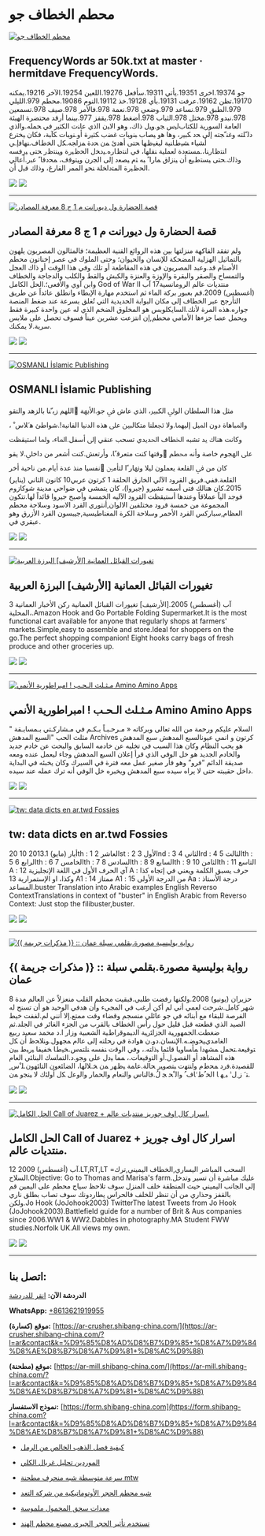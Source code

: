 # محطم الخطاف جو

<a href="https://swt.shibang-china.com/?l=ar&img&k=%D9%85%D8%AD%D8%B7%D9%85+%D8%A7%D9%84%D8%AE%D8%B7%D8%A7%D9%81+%D8%AC%D9%88" target="_blank">![محطم الخطاف جو](http://static.shibang-china.com/all-800x300/163.jpg)</a>

## FrequencyWords ar 50k.txt at master · hermitdave FrequencyWords.
جو 19374.اخرى 19351.يأتي 19311.سأفعل 19276.اللعين 19254.الآخر 19216.يمكنه 19170.تظن 19162.عرفت 19131.بأي 19128.خذ 19112.النوم 19086.محطم 979.الليلي 979.الطبق 979.نساعد 979.وضعي 978.نعمة 978.فالأمر 978.صيف 978.تسمعين 978.نبدو 978.مختل 978.الثياب 978.أضغط 978.يقفز 977.بينما أرقد محتضرة الهيئة العامة السورية للكتابﻟﻴﺱ ﺠﻭ.ﻭﻴل ﺫﺍﻙ، ﻭﻫﻭ ﺍﻻﺒﻥ ﺍﻟﺫﻱ ﻋﺎﻨﺕ ﺍﻟﻜﺜﻴﺭ ﻓﻲ ﺤﻤﻠﻪ.ﻭﺍﻟﺫﻱ ﺩﻟﹼﻠﺘﻪ ﻭﻏﻨﹼﺠﺘﻪ ﺇﻟﻰ ﺤﺩ ﻜﺒﻴﺭ، ﻭﻫﺎ ﻫﻭ ﻴﺼﺎﺏ ﺒﻨﻭﺒﺎﺕ ﻏﻀﺏ ﻜﺜﻴﺭﺓ ﺃﻭ.ﻨﻭﺒﺎﺕ ﻜﺂﺒﺔ، ﻓﻜﺎﻥ ﻴﺨﺘﺭﻉ ﺃﺸﻴﺎﺀ ﺸﻴﻁﺎﻨﻴﺔ ﻟﻴﻐﻴﻅﻬﺎ ﺤﺘﻰ ﺃﻫﺩﺉ ﻤﻥ ﺤﺩﺓ ﻤﺯﺍﺠﻪ.ﻜل ﺍﻟﺨﻁﺎﻑ.ﻨﻬﺎﻓﺇ.ﻲ ﺍﻨﺘﻅﺎﺭﻨﺎ،.ﻤﺴﺘﻌﺩﺓ ﻟﻌﻤﻠﻴﺔ ﻨﻘﻠﻬﺎ، ﻓﻲ ﺍﻨﺘﻅﺎﺭﻩ.ﻴﺩﺨل ﺍﻟﺤﻅﻴﺭﺓ ﻭﻴﻨﺘﻅﺭ ﺤﺘﻰ ﻴﺭﻓﺴﻪ ﻭﺫﻟﻙ.ﺤﺘﻰ ﻴﺴﺘﻁﻴﻊ ﺃﻥ ﻴﻨﺯﻟﻕ ﻤﺎﺭﺍﹰ ﺒﻪ ﺜﻡ ﻴﺼﻌﺩ ﺇﻟﻰ ﺍﻟﺠﺭﻥ ﻭﻴﺘﻭﻗﻑ، ﻤﺤﺩﻗﺎﹰ ﻋﺒﺭ.ﺃﻋﺎﻟﻲ ﺍﻟﺤﻅﻴﺭﺓ ﺍﻟﻤﺘﺩﺍﺨﻠﺔ ﻨﺤﻭ ﺍﻟﻤﻤﺭ ﺍﻟﻔﺎﺭﻍ، ﻭﺫﻟﻙ ﻗﺒل ﺃﻥ.


<a href="https://whatsapp.shibangsoft.com/WhatsApp.php" target="_blank" title="WhatsApp">![](http://static.shibang-china.com/icon/whatsapp.png)</a> <a href="https://swt.shibang-china.com/?l=ar&icon&k=%D9%85%D8%AD%D8%B7%D9%85+%D8%A7%D9%84%D8%AE%D8%B7%D8%A7%D9%81+%D8%AC%D9%88" target="_blank">![](http://static.shibang-china.com/icon/chat-ar.png)</a>

---

<a href="https://swt.shibang-china.com/?l=ar&img&k=%D9%85%D8%AD%D8%B7%D9%85+%D8%A7%D9%84%D8%AE%D8%B7%D8%A7%D9%81+%D8%AC%D9%88" target="_blank">![قصة الحضارة ول ديورانت م 1 ج 8 معرفة المصادر](http://static.shibang-china.com/all-800x300/844.jpg)</a>

## قصة الحضارة ول ديورانت م 1 ج 8 معرفة المصادر
ولم تفقد الفاكهة منزلتها بين هذه الروائع الفنية العظيمة؛ فالمثالون المصريون يلهون بالتماثيل الهزلية المضحكة للإنسان والحيوان؛ وحتى الملوك في عصر إخناتون محطم الأصنام قد.وعبد المصريون في هذه المقاطعة أو تلك وفي هذا الوقت أو ذاك العجل والتمساح والصقر والبقرة والإوزة والعنزة والكبش والقط والكلب والدجاجة والخطاف وابن آوي والأفعى؛.الحل الكامل God of War II منتديات عالم الرومانسية17 آب (أغسطس) 2009.قم بعبور بركة الماء ثم استخدم مهارة الإبطاء وانطلق عائداً عن طريق التأرجح عبر الخطاف إلى مكان البوابة الحديدية التي تُغلق بسرعة عند ضغط المنصة جواره.هذه المرة لأنك.السايكلوبس هو المخلوق الضخم الذي له عين واحدة كبيرة فقط ويحمل عصا جزءها الأمامي محطم,إن انتزعت عشرين عيناً فسوف تحصل على ملابس سرية.لا يمكنك.


<a href="https://whatsapp.shibangsoft.com/WhatsApp.php" target="_blank" title="WhatsApp">![](http://static.shibang-china.com/icon/whatsapp.png)</a> <a href="https://swt.shibang-china.com/?l=ar&icon&k=%D9%85%D8%AD%D8%B7%D9%85+%D8%A7%D9%84%D8%AE%D8%B7%D8%A7%D9%81+%D8%AC%D9%88" target="_blank">![](http://static.shibang-china.com/icon/chat-ar.png)</a>

---

<a href="https://swt.shibang-china.com/?l=ar&img&k=%D9%85%D8%AD%D8%B7%D9%85+%D8%A7%D9%84%D8%AE%D8%B7%D8%A7%D9%81+%D8%AC%D9%88" target="_blank">![OSMANLI İslamic Publishing](http://static.shibang-china.com/all-800x300/244.jpg)</a>

## OSMANLI İslamic Publishing
ﺍﻟﻠﻬﻢ ﺯﻳﹼﻨﺎ ﺑﺎﻟﺰﻫﺪ ﻭﺍﻟﺘﻘﻮ￯ ﻣﺜﻞ ﻫﺬﺍ ﺍﻟﺴﻠﻄﺎﻥ ﺍﻟﻮﱄ ﺍﻟﻜﺒﲑ، ﺍﻟﺬﻱ ﻋﺎﺵ ﰲ ﺟﻮ.ﺍﻷﲠﺔ ﻭﺍﳌﺒﺎﻫﺎﺓ ﺩﻭﻥ ﺍﳌﻴﻞ ﺇﻟﻴﻬﲈ.ﻭﻻ ﲡﻌﻠﻨﺎ ﻣﺘﻜﺎﻟﺒﲔ ﻋﲆ ﻫﺬﻩ ﺍﻟﺪﻧﻴﺎ ﺍﻟﻔﺎﻧﻴﺔ!.ﺷﻮﺍﻃﺊ ﻫﹶﻼﺱﹾ ، ﻭﻛﺎﻧﺖ ﻫﻨﺎﻙ ﻳﺪ ﺗﺸﺒﻪ ﺍﳋﻄﺎﻑ ﺍﳊﺪﻳﺪﻱ ﺗﺴﺤﺐ ﻋﻨﻘﻲ ﺇﱃ ﺃﺳﻔﻞ.ﺍﳌﺎﺀ، ﻭﳌﺎ ﺍﺳﺘﻴﻘﻈﺖ ﻭﻗﺘﻬﺎ ﻛﻨﺖ ﻣﺘﻌﺮﻗﹰﺎ، ﻭﺃﺭﺗﻌﺶ.ﻛﻨﺖ ﺃﺷﻌﺮ ﻣﻦ ﺩﺍﺧﲇ.ﻻ ﻳﻘﻮ￯ ﻋﲆ ﺍﳍﺠﻮﻡ ﺧﺎﺻﺔ ﻭﺃﻧﻪ ﳏﻄﻢ ﻧﻔﺴﻴﺎ ﻣﻨﺬ ﻋﺪﺓ ﺃﻳﺎﻡ.ﻣﻦ ﻧﺎﺣﻴﺔ ﺃﺧﺮ￯ ﻛﺎﻥ ﻣﻦ ﰲ ﺍﻟﻘﻠﻌﺔ ﻳﻌﻤﻠﻮﻥ ﻟﻴﻼ ﻭﳖﺎﺭﹰﺍ ﻟﺘﺄﻣﲔ ﺍﻟﻘﻠﻌﺔ.ﻓﻔﻲ.فريق القرود الآلي الخارق الحلقة 1 كرتون عربي10 كانون الثاني (يناير) 2015.كان هنالك فتى أسمه تشيرو (جيروا)، كان يتمشى في ضواحي مدينة شوكازوم فوجد الياً عملاقاً وعندها أستيقظت القرود الآليه الخمسة وأصبح جيروا قائداً لها.تتكون المجموعة من خمسة قرود مختلفين الالوان,أنتوري القرد الاسود وسلاحة محطم العظام,سباركس القرد الأحمر وسلاحة الكرة المغناطيسية,جيبسون القرد الأزرق وهو عبقري في.


<a href="https://whatsapp.shibangsoft.com/WhatsApp.php" target="_blank" title="WhatsApp">![](http://static.shibang-china.com/icon/whatsapp.png)</a> <a href="https://swt.shibang-china.com/?l=ar&icon&k=%D9%85%D8%AD%D8%B7%D9%85+%D8%A7%D9%84%D8%AE%D8%B7%D8%A7%D9%81+%D8%AC%D9%88" target="_blank">![](http://static.shibang-china.com/icon/chat-ar.png)</a>

---

<a href="https://swt.shibang-china.com/?l=ar&img&k=%D9%85%D8%AD%D8%B7%D9%85+%D8%A7%D9%84%D8%AE%D8%B7%D8%A7%D9%81+%D8%AC%D9%88" target="_blank">![تغيورات القبائل العمانية [الأرشيف] البرزة العربية](http://static.shibang-china.com/all-800x300/908.jpg)</a>

## تغيورات القبائل العمانية [الأرشيف] البرزة العربية
3 آب (أغسطس) 2005.[الأرشيف] تغيورات القبائل العمانية ركن الأخبار العمانية ،المحلية.Amazon Hook and Go Portable Folding Supermarket.It is the most functional cart available for anyone that regularly shops at farmers&#39; markets.Simple,easy to assemble and store.Ideal for shoppers on the go.The perfect shopping companion! Eight hooks carry bags of fresh produce and other groceries up.


<a href="https://whatsapp.shibangsoft.com/WhatsApp.php" target="_blank" title="WhatsApp">![](http://static.shibang-china.com/icon/whatsapp.png)</a> <a href="https://swt.shibang-china.com/?l=ar&icon&k=%D9%85%D8%AD%D8%B7%D9%85+%D8%A7%D9%84%D8%AE%D8%B7%D8%A7%D9%81+%D8%AC%D9%88" target="_blank">![](http://static.shibang-china.com/icon/chat-ar.png)</a>

---

<a href="https://swt.shibang-china.com/?l=ar&img&k=%D9%85%D8%AD%D8%B7%D9%85+%D8%A7%D9%84%D8%AE%D8%B7%D8%A7%D9%81+%D8%AC%D9%88" target="_blank">![مـثـلث الـحـب ! امبراطورية الأنمي Amino Amino Apps](http://static.shibang-china.com/all-800x300/127.jpg)</a>

## مـثـلث الـحـب ! امبراطورية الأنمي Amino Amino Apps
السلام عليكم ورحمة من الله تعالى وبركاته « مـرحـبـاً بـكـم في مـشاركـتي بـمسابـقة &quot; مثلث الحب &quot;السبع المدهش Archives كرتون و انمي عيونالسبع المدهش سبع المدهش هو يحب النظام وكان هذا السبب في تخليه عن خادمه السابق والبحث عن خادم جديد والخادم الجديد هو خل الوفي الذي قرأ إعلان السبع المدهش وجاء ليعمل عنده ومعه صديقة الدائم “فرو” وهو فأر صغير عمل معه فترة في السيرك وكان يخبئه في البداية داخل حقيبته حتى لا يراه سيده سبع المدهش ويخبره خل الوفي أنه ترك عمله عند سيده.


<a href="https://whatsapp.shibangsoft.com/WhatsApp.php" target="_blank" title="WhatsApp">![](http://static.shibang-china.com/icon/whatsapp.png)</a> <a href="https://swt.shibang-china.com/?l=ar&icon&k=%D9%85%D8%AD%D8%B7%D9%85+%D8%A7%D9%84%D8%AE%D8%B7%D8%A7%D9%81+%D8%AC%D9%88" target="_blank">![](http://static.shibang-china.com/icon/chat-ar.png)</a>

---

<a href="https://swt.shibang-china.com/?l=ar&img&k=%D9%85%D8%AD%D8%B7%D9%85+%D8%A7%D9%84%D8%AE%D8%B7%D8%A7%D9%81+%D8%AC%D9%88" target="_blank">![tw: data dicts en ar.twd Fossies](http://static.shibang-china.com/all-800x300/319.jpg)</a>

## tw: data dicts en ar.twd Fossies
20 أيار (مايو) 2013.1 10th : العاشر 2 1st : الأول 3 2nd : الثاني 4 3rd : الثالث 5 4th : الرابع 6 5th : الخامس 7 6th : السادس 8 7th : السابع 9 8th : الثامن 10 9th : التاسع 11 A : آي الحرف الأول في اللغة الإنجليزية 12 A : حرف يسبق الكلمة ويعني في إتجاه كذا وكذا، او الإستمرارية 13 A1 : ممتاز 14 A1 : من الدرجة الأولى 15 Aa : درجة الأستاذ المساعد.buster Translation into Arabic examples English Reverso ContextTranslations in context of &quot;buster&quot; in English Arabic from Reverso Context: Just stop the filibuster,buster.


<a href="https://whatsapp.shibangsoft.com/WhatsApp.php" target="_blank" title="WhatsApp">![](http://static.shibang-china.com/icon/whatsapp.png)</a> <a href="https://swt.shibang-china.com/?l=ar&icon&k=%D9%85%D8%AD%D8%B7%D9%85+%D8%A7%D9%84%D8%AE%D8%B7%D8%A7%D9%81+%D8%AC%D9%88" target="_blank">![](http://static.shibang-china.com/icon/chat-ar.png)</a>

---

<a href="https://swt.shibang-china.com/?l=ar&img&k=%D9%85%D8%AD%D8%B7%D9%85+%D8%A7%D9%84%D8%AE%D8%B7%D8%A7%D9%81+%D8%AC%D9%88" target="_blank">![{( مذكرات جريمة )}  :: رواية بوليسية مصورة.بقلمي سبلة عمان](http://static.shibang-china.com/all-800x300/209.jpg)</a>

## {( مذكرات جريمة )}  :: رواية بوليسية مصورة.بقلمي سبلة عمان
8 حزيران (يونيو) 2008.ولكنها رفضت طلبي.فبقيت محطم القلب منعزلاً عن العالم مدة شهر كامل.شرحت لعمي أني لم أكن أرغب في المجيء وأن هدفي الوحيد هو أن تسنح له الفرصة للبقاء مع أبنائه في جو عائلي منسجم وقضاء وقت ممتع.إلا أنني لم.لففت خيط الصيد الذي قطعته قبل قليل حول رأس الخطاف بالقرب من الجزء الغائر في الجلد.ثم ضغطت.ﺍﻟﺠﻤﻬﻭﺭﻴﺔ ﺍﻟﺠﺯﺍﺌﺭﻴﺔ ﺍﻟﺩﻴﻤﻭﻗﺭﺍﻁﻴﺔ ﺍﻟﺸﻌﺒﻴﺔ ﻭﺯﺍﺭ ا.د محمد سعيد ربيع الغامديﻴﺨﻭﻀ.ﻪ.ﺍﻹﻨﺴﺎﻥ.ﺩﻭ.ﻥ ﻫﻭﺍﺩﺓ ﻓﻲ ﺭﺤﻠﺘﻪ ﺇﻟﻰ ﻋﺎﻟﻡ ﻤﺠﻬﻭل.ﻭﻨﻼﺤﻅ ﺃﻥ ﻜل ﺘﻭﻗﻴﻌﺔ.ﺘﺤﻤل ﻤﺸﻬﺩﺍ ﻤﺄﺴﺎﻭﻴﺎ ﻗﺎﺌﻤﺎ ﺒﺫﺍﺘﻪ.، ﻭﻓﻲ ﺍﻟﻭﻗﺕ ﻨﻔﺴﻪ ﻨﻠﺘﻤﺱ.ﺨﻴﻁﺎ ﺨﻔﻴﻔﺎ ﻴﺭﺒﻁ ﺒﻴﻥ ﻫﺫﻩ ﺍﻟﻤﺸﺎﻫﺩ ﺃﻭ ﺍﻟﻔﺼﻭ.ل.ﺃﻭ ﺍﻟﺘﻭﻗﻴﻌﺎﺕ.، ﻤﻤﺎ ﻴﺩل ﻋﻠﻰ ﻭﺠﻭ.ﺩ.ﺍﻟﺘﻤﺎﺴﻙ ﺍﻟﺒﻨﺎﺌﻲ ﺍﻟﻌﺎﻡ ﻟﻠﻘﺼﻴﺩﺓ.ﻓﺭﺩ ﻤﺤﻁﻡ ﻭﺍﻨﺘﻬﺕ ﺒﺘﺼﻭﻴﺭ ﺤﺎﻟﺔ.ﻋﺎﻤﺔ ﻴﻅﻬﺭ ﻤﻥ ﺨ.ﻼﻟﻬﺎ، ﺍﻟﻀﺎﺌﻌﻭﻥ ﺍﻟﺘﺎﺌﻬﻭﻥ.ﻠﹾﺱﹴ ﺘﹶ ﺯﹺلﱡ ﺒﹺﻬ ﺎ ﺍﻟﺨﹸﻁﱠﺎﻑﹸ ﻭﺍﻟﹾﺤ ﺠ لُ.ﻓﺎﻟﻨﺎﺱ ﻭﺍﻟﻨﻌﺎﻡ ﻭﺍﻟﺤﻤﺎﺭ ﻭﺍﻟﻭﻋل ﻜل ﺃﻭﻟﺌﻙ ﻻ ﻴﻨﺠﻭ ﻤﻥ.


<a href="https://whatsapp.shibangsoft.com/WhatsApp.php" target="_blank" title="WhatsApp">![](http://static.shibang-china.com/icon/whatsapp.png)</a> <a href="https://swt.shibang-china.com/?l=ar&icon&k=%D9%85%D8%AD%D8%B7%D9%85+%D8%A7%D9%84%D8%AE%D8%B7%D8%A7%D9%81+%D8%AC%D9%88" target="_blank">![](http://static.shibang-china.com/icon/chat-ar.png)</a>

---

<a href="https://swt.shibang-china.com/?l=ar&img&k=%D9%85%D8%AD%D8%B7%D9%85+%D8%A7%D9%84%D8%AE%D8%B7%D8%A7%D9%81+%D8%AC%D9%88" target="_blank">![الحل الكامل Call of Juarez + اسرار كال اوف جوريز منتديات عالم.](http://static.shibang-china.com/all-800x300/843.jpg)</a>

## الحل الكامل Call of Juarez + اسرار كال اوف جوريز منتديات عالم.
12 آب (أغسطس) 2009.LT,RT,LT =السحب المباشر اليساري,الخطاف اليميني,ترك السلاح.Objective: Go to Thomas and Marisa&#39;s farm.عليك مباشرة أن تسير وتدخل إلى الجانب اليميني حيث المنطقة خلف المنزل سوف تلاحظ سياج محطم على اليمين قم بالقفز وحذاري من أن تنظر للخلف فالحراس يطاردونك سوف تصاب بطلق ناري ولكن.Jo Hook (JoJohook2003) TwitterThe latest Tweets from Jo Hook (JoJohook2003).Battlefield guide for a number of Brit &amp; Aus companies since 2006.WW1 &amp; WW2.Dabbles in photography.MA Student FWW studies.Norfolk UK.All views my own.


<a href="https://whatsapp.shibangsoft.com/WhatsApp.php" target="_blank" title="WhatsApp">![](http://static.shibang-china.com/icon/whatsapp.png)</a> <a href="https://swt.shibang-china.com/?l=ar&icon&k=%D9%85%D8%AD%D8%B7%D9%85+%D8%A7%D9%84%D8%AE%D8%B7%D8%A7%D9%81+%D8%AC%D9%88" target="_blank">![](http://static.shibang-china.com/icon/chat-ar.png)</a>

---
## اتصل بنا:

**الدردشة الآن:** [انقر للدردشة](https://swt.shibang-china.com?l=ar&contact&k=%D9%85%D8%AD%D8%B7%D9%85+%D8%A7%D9%84%D8%AE%D8%B7%D8%A7%D9%81+%D8%AC%D9%88)

**WhatsApp:**  [+8613621919955](https://whatsapp.shibangsoft.com/WhatsApp.php)

**موقع (كسارة):** [https://ar-crusher.shibang-china.com/](https://ar-crusher.shibang-china.com/?l=ar&contact&k=%D9%85%D8%AD%D8%B7%D9%85+%D8%A7%D9%84%D8%AE%D8%B7%D8%A7%D9%81+%D8%AC%D9%88)

**موقع (مطحنة):** [https://ar-mill.shibang-china.com/](https://ar-mill.shibang-china.com/?l=ar&contact&k=%D9%85%D8%AD%D8%B7%D9%85+%D8%A7%D9%84%D8%AE%D8%B7%D8%A7%D9%81+%D8%AC%D9%88)

**نموذج الاستفسار:** [https://form.shibang-china.com](https://form.shibang-china.com?l=ar&contact&k=%D9%85%D8%AD%D8%B7%D9%85+%D8%A7%D9%84%D8%AE%D8%B7%D8%A7%D9%81+%D8%AC%D9%88)

* [كيفية فصل الذهب الخالص من الرمل](../27/%D9%83%D9%8A%D9%81%D9%8A%D8%A9%20%D9%81%D8%B5%D9%84%20%D8%A7%D9%84%D8%B0%D9%87%D8%A8%20%D8%A7%D9%84%D8%AE%D8%A7%D9%84%D8%B5%20%D9%85%D9%86%20%D8%A7%D9%84%D8%B1%D9%85%D9%84.md)

* [الموردين تحليل غربال الكلي](../30/%D8%A7%D9%84%D9%85%D9%88%D8%B1%D8%AF%D9%8A%D9%86%20%D8%AA%D8%AD%D9%84%D9%8A%D9%84%20%D8%BA%D8%B1%D8%A8%D8%A7%D9%84%20%D8%A7%D9%84%D9%83%D9%84%D9%8A.md)

* [سرعة متوسطة شبه منحرف مطحنة mtw](../26/%D8%B3%D8%B1%D8%B9%D8%A9%20%D9%85%D8%AA%D9%88%D8%B3%D8%B7%D8%A9%20%D8%B4%D8%A8%D9%87%20%D9%85%D9%86%D8%AD%D8%B1%D9%81%20%D9%85%D8%B7%D8%AD%D9%86%D8%A9%20mtw.md)

* [شبه محطم الحجر الأوتوماتيكية من شركة التعد](../26/%D8%B4%D8%A8%D9%87%20%D9%85%D8%AD%D8%B7%D9%85%20%D8%A7%D9%84%D8%AD%D8%AC%D8%B1%20%D8%A7%D9%84%D8%A3%D9%88%D8%AA%D9%88%D9%85%D8%A7%D8%AA%D9%8A%D9%83%D9%8A%D8%A9%20%D9%85%D9%86%20%D8%B4%D8%B1%D9%83%D8%A9%20%D8%A7%D9%84%D8%AA%D8%B9%D8%AF.md)

* [معدات سحق المحمول ملموسة](../28/%D9%85%D8%B9%D8%AF%D8%A7%D8%AA%20%D8%B3%D8%AD%D9%82%20%D8%A7%D9%84%D9%85%D8%AD%D9%85%D9%88%D9%84%20%D9%85%D9%84%D9%85%D9%88%D8%B3%D8%A9.md)

* [تستخدم تأثير الحجر الجيري مصنع محطم الهند](../26/%D8%AA%D8%B3%D8%AA%D8%AE%D8%AF%D9%85%20%D8%AA%D8%A3%D8%AB%D9%8A%D8%B1%20%D8%A7%D9%84%D8%AD%D8%AC%D8%B1%20%D8%A7%D9%84%D8%AC%D9%8A%D8%B1%D9%8A%20%D9%85%D8%B5%D9%86%D8%B9%20%D9%85%D8%AD%D8%B7%D9%85%20%D8%A7%D9%84%D9%87%D9%86%D8%AF.md)